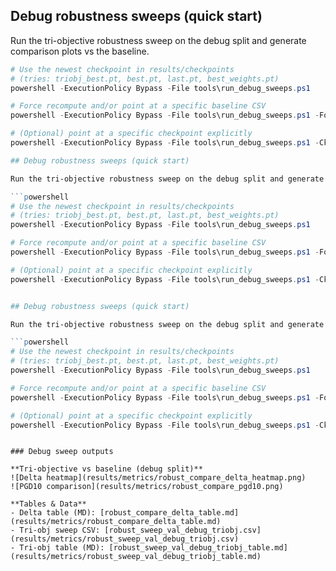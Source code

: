 ﻿## Debug robustness sweeps (quick start)

Run the tri-objective robustness sweep on the debug split and generate comparison plots vs the baseline.

```powershell
# Use the newest checkpoint in results/checkpoints
# (tries: triobj_best.pt, best.pt, last.pt, best_weights.pt)
powershell -ExecutionPolicy Bypass -File tools\run_debug_sweeps.ps1

# Force recompute and/or point at a specific baseline CSV
powershell -ExecutionPolicy Bypass -File tools\run_debug_sweeps.ps1 -Force -BaseCsv results\metrics\robust_sweep_val_debug.csv

# (Optional) point at a specific checkpoint explicitly
powershell -ExecutionPolicy Bypass -File tools\run_debug_sweeps.ps1 -Ckpt results\checkpoints\triobj_best.pt

## Debug robustness sweeps (quick start)

Run the tri-objective robustness sweep on the debug split and generate comparison plots vs the baseline.

```powershell
# Use the newest checkpoint in results/checkpoints
# (tries: triobj_best.pt, best.pt, last.pt, best_weights.pt)
powershell -ExecutionPolicy Bypass -File tools\run_debug_sweeps.ps1

# Force recompute and/or point at a specific baseline CSV
powershell -ExecutionPolicy Bypass -File tools\run_debug_sweeps.ps1 -Force -BaseCsv results\metrics\robust_sweep_val_debug.csv

# (Optional) point at a specific checkpoint explicitly
powershell -ExecutionPolicy Bypass -File tools\run_debug_sweeps.ps1 -Ckpt results\checkpoints\triobj_best.pt


## Debug robustness sweeps (quick start)

Run the tri-objective robustness sweep on the debug split and generate comparison plots vs the baseline.

```powershell
# Use the newest checkpoint in results/checkpoints
# (tries: triobj_best.pt, best.pt, last.pt, best_weights.pt)
powershell -ExecutionPolicy Bypass -File tools\run_debug_sweeps.ps1

# Force recompute and/or point at a specific baseline CSV
powershell -ExecutionPolicy Bypass -File tools\run_debug_sweeps.ps1 -Force -BaseCsv results\metrics\robust_sweep_val_debug.csv

# (Optional) point at a specific checkpoint explicitly
powershell -ExecutionPolicy Bypass -File tools\run_debug_sweeps.ps1 -Ckpt results\checkpoints\triobj_best.pt

```
```

### Debug sweep outputs

**Tri-objective vs baseline (debug split)**  
![Delta heatmap](results/metrics/robust_compare_delta_heatmap.png)
![PGD10 comparison](results/metrics/robust_compare_pgd10.png)

**Tables & Data**
- Delta table (MD): [robust_compare_delta_table.md](results/metrics/robust_compare_delta_table.md)
- Tri-obj sweep CSV: [robust_sweep_val_debug_triobj.csv](results/metrics/robust_sweep_val_debug_triobj.csv)
- Tri-obj table (MD): [robust_sweep_val_debug_triobj_table.md](results/metrics/robust_sweep_val_debug_triobj_table.md)
